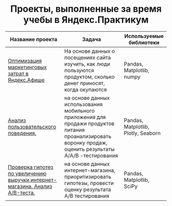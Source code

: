 # <center>Проекты, выполненные за время учебы в Яндекс.Практикум</center>

| Название проекта |Задача       | Используемые библиотеки |
| ------------- | ------------------ | ----- |
| <a href="https://github.com/Svetsher/-Projects/tree/main/Яндекс.Афиша"> Оптимизация  маркетинговых затрат в Яндекс.Афише </a>| На основе данных о посещениях сайта изучить, как люди пользуются продуктом, сколько денег приносят, когда окупаются   |  Pandas, Matplotlib, numpy |
|  <a href="https://github.com/Svetsher/-Projects/tree/main/Анали%20пользовательского%20поведения"> Анализ пользовательского поведения. </a>| на основе данных использования мобильного приложения для продажи продуктов питания проанализировать воронку продаж, оценить результаты А/A/B -тестирования | Pandas, Matplotlib, Plotly, Seaborn |
| <a href="https://github.com/Svetsher/-Projects/tree/main/Приоритизация%20гипотез"> Проверка гипотез по увеличению выручки интернет-магазина. Анализ A/B-теста. </a>  | на основе данных интернет-магазина, приоритизировать гипотезы, провести оценку результата A/B тестирования| Pandas, Matplotlib, SciPy |

